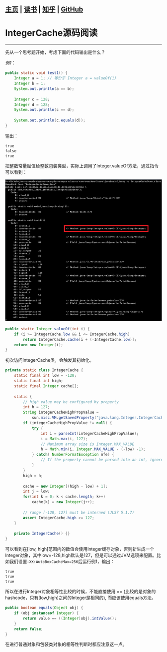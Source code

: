 [主页](http://vonzhou.com)  | [读书](https://github.com/vonzhou/readings)  | [知乎](https://www.zhihu.com/people/vonzhou) | [GitHub](https://github.com/vonzhou)
---
# IntegerCache源码阅读
---

先从一个思考题开始，考虑下面的代码输出是什么？

*例1*：
```java
public static void test1() {
    Integer a = 1; // 等价于 Integer a = valueOf(1)
    Integer b = 1;
    System.out.println(a == b); 

    Integer c = 128;
    Integer d = 128;
    System.out.println(c == d); 

    System.out.println(c.equals(d)); 
}
```

输出：

```
true
false
true
```


把整数常量赋值给整数包装类型，实际上调用了Integer.valueOf方法，通过指令可以看到：

![](IntegerCache.jpg)


```java
public static Integer valueOf(int i) {
    if (i >= IntegerCache.low && i <= IntegerCache.high)
        return IntegerCache.cache[i + (-IntegerCache.low)];
    return new Integer(i);
}
```

初次访问IntegerCache类，会触发其初始化。


```java
private static class IntegerCache {
    static final int low = -128;
    static final int high;
    static final Integer cache[];

    static {
        // high value may be configured by property
        int h = 127;
        String integerCacheHighPropValue =
            sun.misc.VM.getSavedProperty("java.lang.Integer.IntegerCache.high");
        if (integerCacheHighPropValue != null) {
            try {
                int i = parseInt(integerCacheHighPropValue);
                i = Math.max(i, 127);
                // Maximum array size is Integer.MAX_VALUE
                h = Math.min(i, Integer.MAX_VALUE - (-low) -1);
            } catch( NumberFormatException nfe) {
                // If the property cannot be parsed into an int, ignore it.
            }
        }
        high = h;

        cache = new Integer[(high - low) + 1];
        int j = low;
        for(int k = 0; k < cache.length; k++)
            cache[k] = new Integer(j++);

        // range [-128, 127] must be interned (JLS7 5.1.7)
        assert IntegerCache.high >= 127;
    }

    private IntegerCache() {}
}
```


可以看到在[low, high]范围内的数值会使用Integer缓存对象，否则新生成一个Integer对象，其中low=-128,high默认是127，但是可以通过JVM选项来配置。比如我们设置`-XX:AutoBoxCacheMax=256`后运行例1，输出：

```
true
true
true
```

所以在进行Integer对象相等性比较的时候，不能直接使用 == (比较的是对象的hashcode，只有[low,high]之间的Integer是相同的), 而应该使用equals方法。

```java
public boolean equals(Object obj) {
    if (obj instanceof Integer) {
        return value == ((Integer)obj).intValue();
    }
    return false;
}
```

在进行普通对象和包装类对象的相等性判断时都应注意这一点。